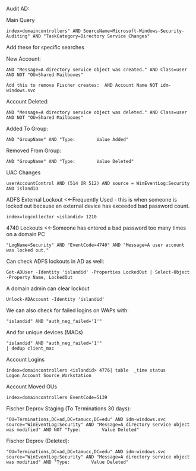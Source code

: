 Audit AD:

Main Query
```
index=domaincontrollers" AND SourceName=Microsoft-Windows-Security-Auditing" AND "TaskCategory=Directory Service Changes"
```
 
Add these for specific searches

New Account:
```
AND "Message=A directory service object was created." AND Class=user AND NOT "OU=Shared Mailboxes"
```
```
Add this to remove Fischer creates:  AND Account Name NOT idm-windows.svc
```
 
Account Deleted:
```
AND "Message=A directory service object was deleted." AND Class=user AND NOT "OU=Shared Mailboxes"
```
 
Added To Group:
```
AND "GroupName" AND "Type:        Value Added"
```
 
Removed From Group:
```
AND "GroupName" AND "Type:        Value Deleted"
```

UAC Changes
```
userAccountControl AND (514 OR 512) AND source = WinEventLog:Security AND islandID
```
 
ADFS External Lockout <<-Frequently Used - this is when someone is locked out because an external device has exceeded bad password count.
```
index=logcollector <islandid> 1210
```

4740 Lockouts <<-Someone has entered a bad password too many times on a domain PC
```
"LogName=Security" AND "EventCode=4740" AND "Message=A user account was locked out."
```
 
Can check ADFS lockouts in AD as well:
```
Get-ADUser -Identity 'islandid' -Properties LockedOut | Select-Object -Property Name, LockedOut
```

A domain admin can clear lockout
```
Unlock-ADAccount -Identity 'islandid'
```
 
We can also check for failed logins on WAPs with:
```
"islandid" AND "auth_neg_failed='1'"
```
And for unique devices (MACs)
```
"islandid" AND "auth_neg_failed='1'"
| dedup client_mac
```
 
 
Account Logins
```
index=domaincontrollers <islandid> 4776| table  _time status Logon_Account Source_Workstation
```
 
 
 
Account Moved OUs
```
index=domaincontrollers EventCode=5139
```
 
Fischer Deprov Staging (To Terminations 30 days):
```
"OU=Terminations,DC=ad,DC=tamucc,DC=edu" AND idm-windows.svc source="WinEventLog:Security" AND "Message=A directory service object was modified" AND NOT "Type:        Value Deleted"
```
 
Fischer Deprov (Deleted):
```
"OU=Terminations,DC=ad,DC=tamucc,DC=edu" AND idm-windows.svc source="WinEventLog:Security" AND "Message=A directory service object was modified" AND "Type:        Value Deleted"
```
